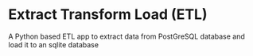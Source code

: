 # Extract Transform Load (ETL)
A Python based ETL app to extract data from PostGreSQL database and load it to an sqlite database
